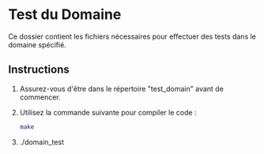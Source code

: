 # Test du Domaine

Ce dossier contient les fichiers nécessaires pour effectuer des tests dans le domaine spécifié.

## Instructions

1. Assurez-vous d'être dans le répertoire "test_domain" avant de commencer.

2. Utilisez la commande suivante pour compiler le code :
   ```bash
   make
3. ./domain_test

